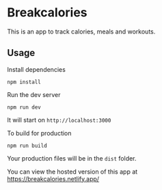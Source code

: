 # Breakcalories

This is an app to track calories, meals and workouts.

## Usage

Install dependencies

```
npm install
```

Run the dev server

```
npm run dev
```

It will start on `http://localhost:3000`

To build for production

```
npm run build
```

Your production files will be in the `dist` folder.

You can view the hosted version of this app at https://breakcalories.netlify.app/
